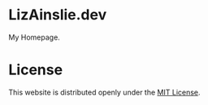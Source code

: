 # LizAinslie.dev
My Homepage.

# License
This website is distributed openly under the [MIT License](LICENSE).
